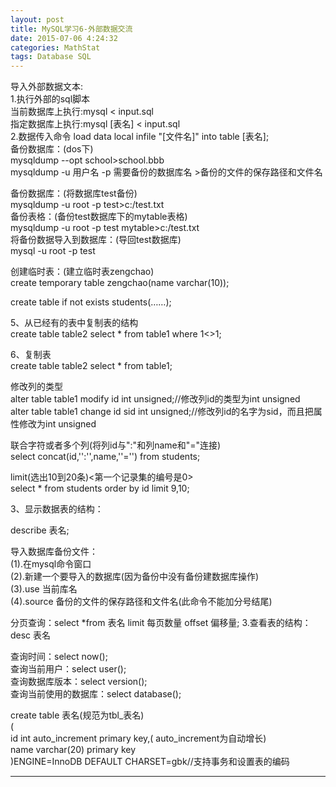 ```yaml
---
layout: post
title: MySQL学习6-外部数据交流
date: 2015-07-06 4:24:32
categories: MathStat
tags: Database SQL
---
```


导入外部数据文本:   
1.执行外部的sql脚本   
当前数据库上执行:mysql < input.sql  
指定数据库上执行:mysql [表名] < input.sql  
2.数据传入命令 load data local infile "[文件名]" into table [表名];   
备份数据库：(dos下)   
mysqldump --opt school>school.bbb   
mysqldump -u 用户名  -p  需要备份的数据库名 >备份的文件的保存路径和文件名

备份数据库：(将数据库test备份)   
mysqldump -u root -p test>c:/test.txt   
备份表格：(备份test数据库下的mytable表格)   
mysqldump -u root -p test mytable>c:/test.txt   
将备份数据导入到数据库：(导回test数据库)   
mysql -u root -p test   

创建临时表：(建立临时表zengchao)   
create temporary table zengchao(name varchar(10));  

create table if not exists students(……); 

5、从已经有的表中复制表的结构   
create table table2 select * from table1 where 1<>1;   
  
6、复制表   
create table table2 select * from table1;   

修改列的类型   
alter table table1 modify id int unsigned;//修改列id的类型为int unsigned   
alter table table1 change id sid int unsigned;//修改列id的名字为sid，而且把属性修改为int unsigned 

联合字符或者多个列(将列id与":"和列name和"="连接)   
select concat(id,'':'',name,''='') from students;   

limit(选出10到20条)<第一个记录集的编号是0>  
select * from students order by id limit 9,10;   

3、显示数据表的结构：   
  
describe 表名;  

导入数据库备份文件：   
(1).在mysql命令窗口   
(2).新建一个要导入的数据库(因为备份中没有备份建数据库操作)   
(3).use 当前库名   
(4).source 备份的文件的保存路径和文件名(此命令不能加分号结尾)  

分页查询：select *from 表名 limit 每页数量 offset 偏移量;
3.查看表的结构：desc 表名   

查询时间：select now();   
查询当前用户：select user();   
查询数据库版本：select version();   
查询当前使用的数据库：select database();

create table 表名(规范为tbl_表名)   
(   
id int auto_increment primary key,( auto_increment为自动增长)   
name varchar(20) primary key   
)ENGINE=InnoDB DEFAULT CHARSET=gbk//支持事务和设置表的编码  

---
